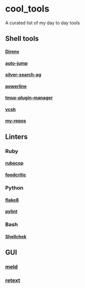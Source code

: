 # cool_tools
A curated list of my day to day tools
## Shell tools

#### [Direnv](https://github.com/direnv/direnv)
#### [auto-jump](https://github.com/wting/autojump)
#### [silver-search-ag](https://github.com/ggreer/the_silver_searcher)
#### [powerline](https://github.com/powerline/powerline)
#### [tmux-plugin-manager](https://github.com/tmux-plugins/tpm)
#### [vcsh](https://github.com/RichiH/vcsh)
#### [my-repos](https://myrepos.branchable.com/)

## Linters
### Ruby
#### [rubocop](https://github.com/bbatsov/rubocop)
#### [foodcritic](http://www.foodcritic.io/)
### Python
#### [flake8](https://github.com/pycqa/flake8)
#### [pylint](https://www.pylint.org/)
### Bash
#### [Shellchek](https://github.com/koalaman/shellcheck)

## GUI
### [meld](http://meldmerge.org/)
### [retext](https://github.com/retext-project/retext)
